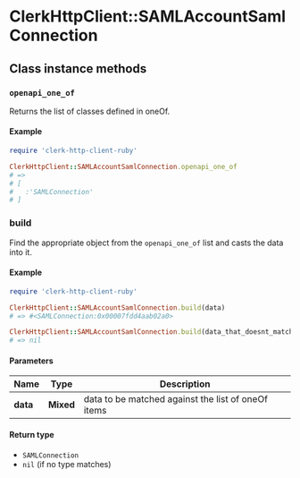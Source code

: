 # ClerkHttpClient::SAMLAccountSamlConnection

## Class instance methods

### `openapi_one_of`

Returns the list of classes defined in oneOf.

#### Example

```ruby
require 'clerk-http-client-ruby'

ClerkHttpClient::SAMLAccountSamlConnection.openapi_one_of
# =>
# [
#   :'SAMLConnection'
# ]
```

### build

Find the appropriate object from the `openapi_one_of` list and casts the data into it.

#### Example

```ruby
require 'clerk-http-client-ruby'

ClerkHttpClient::SAMLAccountSamlConnection.build(data)
# => #<SAMLConnection:0x00007fdd4aab02a0>

ClerkHttpClient::SAMLAccountSamlConnection.build(data_that_doesnt_match)
# => nil
```

#### Parameters

| Name | Type | Description |
| ---- | ---- | ----------- |
| **data** | **Mixed** | data to be matched against the list of oneOf items |

#### Return type

- `SAMLConnection`
- `nil` (if no type matches)

